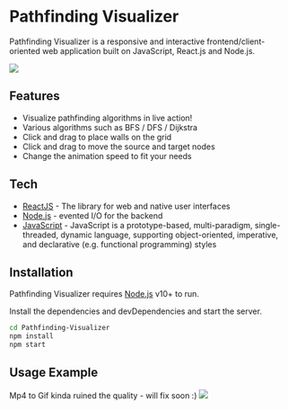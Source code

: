# Pathfinding Visualizer

Pathfinding Visualizer is a responsive and interactive frontend/client-oriented web application built on JavaScript, React.js and Node.js.

![](https://i.imgur.com/AsINClB.png)

## Features

- Visualize pathfinding algorithms in live action!
- Various algorithms such as BFS / DFS / Dijkstra
- Click and drag to place walls on the grid
- Click and drag to move the source and target nodes
- Change the animation speed to fit your needs

## Tech

- [ReactJS](https://react.dev/) - The library for web and native user interfaces
- [Node.js](https://nodejs.org/en) - evented I/O for the backend
- [JavaScript](https://developer.mozilla.org/en-US/docs/Web/JavaScript) - JavaScript is a prototype-based, multi-paradigm, single-threaded, dynamic language, supporting object-oriented, imperative, and declarative (e.g. functional programming) styles

## Installation

Pathfinding Visualizer requires [Node.js](https://nodejs.org/) v10+ to run.

Install the dependencies and devDependencies and start the server.

```sh
cd Pathfinding-Visualizer
npm install
npm start
```

## Usage Example
Mp4 to Gif kinda ruined the quality - will fix soon :)
![](https://i.imgur.com/z41rVus.gif)
